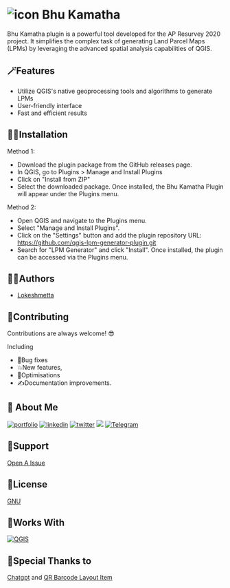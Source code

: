 
 # ![icon](https://user-images.githubusercontent.com/26522232/229304592-513729cc-81fb-4654-87ab-6a139137c0c1.png) Bhu Kamatha



Bhu Kamatha plugin is a powerful tool developed for the AP Resurvey 2020 project. It simplifies the complex task of generating Land Parcel Maps (LPMs) by leveraging the advanced spatial analysis capabilities of QGIS.


## 🪄Features

- Utilize QGIS's native geoprocessing tools and algorithms to generate LPMs
- User-friendly interface
- Fast and efficient results


## 👨‍🔧Installation
Method 1:
- Download the plugin package from the GitHub releases page. 
- In QGIS, go to Plugins > Manage and Install Plugins
- Click on "Install from ZIP"
- Select the downloaded package. 
Once installed, the Bhu Kamatha Plugin will appear under the Plugins menu.

Method 2: 

- Open QGIS and navigate to the Plugins menu.
- Select "Manage and Install Plugins".
- Click on the "Settings" button and add the plugin repository URL: https://github.com/qgis-lpm-generator-plugin.git
- Search for "LPM Generator" and click "Install".
Once installed, the plugin can be accessed via the Plugins menu.

    
## 👷‍♂️Authors

- [Lokeshmetta](https://www.github.com/lokeshmetta)


## 🧶Contributing

Contributions are always welcome! 😎

Including 
- 🐞Bug fixes 
- 💥New features, 
- 💪Optimisations
- ✍️Documentation improvements.
## 🚀 About Me


[![portfolio](https://img.shields.io/badge/my_portfolio-000?style=for-the-badge&logo=ko-fi&logoColor=white)](https://github.com/surveyorstories/)    [![linkedin](https://img.shields.io/badge/linkedin-0A66C2?style=for-the-badge&logo=linkedin&logoColor=white)](https://in.linkedin.com/in/lokeshmetta)    [![twitter](https://img.shields.io/badge/twitter-1DA1F2?style=for-the-badge&logo=twitter&logoColor=white)](https://twitter.com/lokeshmetta)  <a href="https://www.youtube.com/@surveyorstories" target="_blank"><img src="https://img.shields.io/badge/YouTube-FF0000?style=for-the-badge&logo=youtube&logoColor=white" target="_blank"></a>    [![Telegram](https://img.shields.io/badge/Telegram-2CA5E0?style=for-the-badge&logo=telegram&logoColor=white)](https://t.me/surveyorstories)


## 🐛Support

[Open A Issue](https://github.com/surveyorstories/Bhukamatha/issues)


## 📄License

[GNU](https://choosealicense.com/licenses/gpl-3.0/)


## 🔌Works With

[![QGIS](https://img.shields.io/badge/QGIS-7fbd0a?&style=for-the-badge&logo=qgis&logoColor=white)](https://qgis.org/en/site/)

## 🙏Special Thanks to 
[Chatgpt](https://chat.openai.com/)  and [QR Barcode Layout Item](https://github.com/gkahiu/qrbarcodeitem-plugin)
